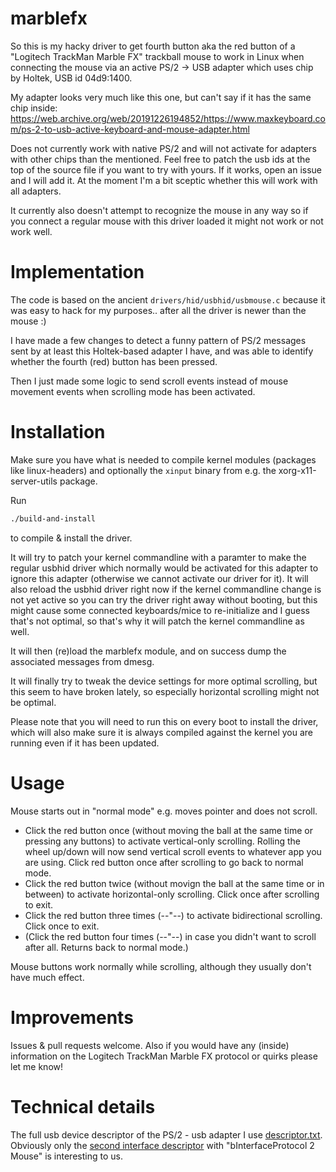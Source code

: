 # marblefx

So this is my hacky driver to get fourth button aka the red button of a "Logitech TrackMan Marble FX" trackball mouse
to work in Linux when connecting the mouse via an active PS/2 -> USB adapter which uses chip by Holtek, USB id 04d9:1400.

My adapter looks very much like this one, but can't say if it has the same chip inside:
https://web.archive.org/web/20191226194852/https://www.maxkeyboard.com/ps-2-to-usb-active-keyboard-and-mouse-adapter.html

Does not currently work with native PS/2 and will not activate for adapters with other chips than the mentioned.
Feel free to patch the usb ids at the top of the source file if you want to try with yours.
If it works, open an issue and I will add it. At the moment I'm a bit sceptic whether this will work with all adapters.

It currently also doesn't attempt to recognize the mouse in any way so if you connect a regular mouse with this driver loaded it might not work or not work well.

# Implementation

The code is based on the ancient `drivers/hid/usbhid/usbmouse.c` because it was easy to hack for my purposes.. after all the driver is newer than the mouse :)

I have made a few changes to detect a funny pattern of PS/2 messages sent by at least this Holtek-based adapter I have, and was able to
identify whether the fourth (red) button has been pressed.

Then I just made some logic to send scroll events instead of mouse movement events when scrolling mode has been activated.

# Installation

Make sure you have what is needed to compile kernel modules (packages like linux-headers) and optionally the `xinput` binary from e.g. the xorg-x11-server-utils package.

Run

```sh
./build-and-install
```

to compile & install the driver.

It will try to patch your kernel commandline with a paramter to make the regular usbhid driver which normally would be activated for this
adapter to ignore this adapter (otherwise we cannot activate our driver for it).
It will also reload the usbhid driver right now if the kernel commandline change is not yet active so you can try the driver right away without booting,
but this might cause some connected keyboards/mice to re-initialize and I guess that's not optimal, so that's why it will patch the kernel commandline as well.

It will then (re)load the marblefx module, and on success dump the associated messages from dmesg.

It will finally try to tweak the device settings for more optimal scrolling, but this seem to have broken lately,
so especially horizontal scrolling might not be optimal.

Please note that you will need to run this on every boot to install the driver, which will also make sure it is always compiled
against the kernel you are running even if it has been updated.

# Usage

Mouse starts out in "normal mode" e.g. moves pointer and does not scroll.

* Click the red button once (without moving the ball at the same time or pressing any buttons) to activate vertical-only scrolling.
Rolling the wheel up/down will now send vertical scroll events to whatever app you are using. Click red button once after scrolling to go back to normal mode.
* Click the red button twice (without movign the ball at the same time or in between) to activate horizontal-only scrolling. Click once after scrolling to exit.
* Click the red button three times (--"--) to activate bidirectional scrolling. Click once to exit.
* (Click the red button four times (--"--) in case you didn't want to scroll after all. Returns back to normal mode.)

Mouse buttons work normally while scrolling, although they usually don't have much effect.

# Improvements

Issues & pull requests welcome. Also if you would have any (inside) information on the Logitech TrackMan Marble FX protocol or quirks please let me know!

# Technical details

The full usb device descriptor of the PS/2 - usb adapter I use [descriptor.txt](./descriptor.txt). Obviously only the [second interface descriptor](https://github.com/xkr47/marblefx/blob/master/descriptor.txt#L111) with "bInterfaceProtocol      2 Mouse" is interesting to us.
